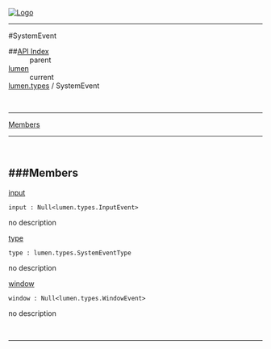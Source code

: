 
[![Logo](../../../images/logo.png)](../../../index.html)

---

#SystemEvent


##[API Index](../../../api/index.html#lumen.types)   
&emsp;&emsp;&emsp;parent    
[lumen](../)     
&emsp;&emsp;&emsp;current    
[lumen.types](./) / SystemEvent

<br/>

---


[Members](#Members)   


---

&nbsp;   

<a class="lift" name="Members" ></a>
###Members   
---
<a class="lift" name="input" href="#input">input</a>



`input : Null<lumen.types.InputEvent>`

<span class="small_desc_flat"> no description </span>   

<a class="lift" name="type" href="#type">type</a>



`type : lumen.types.SystemEventType`

<span class="small_desc_flat"> no description </span>   

<a class="lift" name="window" href="#window">window</a>



`window : Null<lumen.types.WindowEvent>`

<span class="small_desc_flat"> no description </span>   



&nbsp;
&nbsp;
&nbsp;

---  


&nbsp;   
&nbsp;   